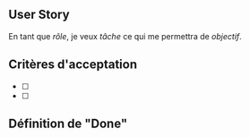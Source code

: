 ## User Story

En tant que *rôle*, je veux *tâche* ce qui me permettra de *objectif*.

## Critères d'acceptation

- [ ] 
- [ ] 

## Définition de "Done"

